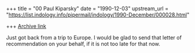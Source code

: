 +++
title = "00 Paul Kiparsky"
date = "1990-12-03"
upstream_url = "https://list.indology.info/pipermail/indology/1990-December/000028.html"

+++
[Archive link](https://list.indology.info/pipermail/indology/1990-December/000028.html)


Just got back from a trip to Europe.  I would be glad to send that letter of
recommendation on your behalf, if it is not too late for that now.




